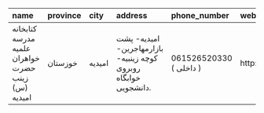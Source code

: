| name                                              | province   | city   | address                                                          | phone_number            | website   |
|:--------------------------------------------------|:-----------|:-------|:-----------------------------------------------------------------|:------------------------|:----------|
| کتابخانه مدرسه علمیه خواهران حضرت زینب (س) امیدیه | خوزستان    | امیدیه | امیدیه- پشت بازارمهاجرین- كوچه زینبیه-  روبروی خوابگاه دانشجویی. | 061526520330 ( داخلی  ) | http://   |